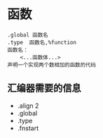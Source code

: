 # 函数

```ass
.global 函数名
.type  函数名,%function
函数名：
    <...函数体...>
声明一个实现两个数相加的函数的代码
```

## 汇编器需要的信息

* .align 2
* .global 
* .type
* .fnstart


